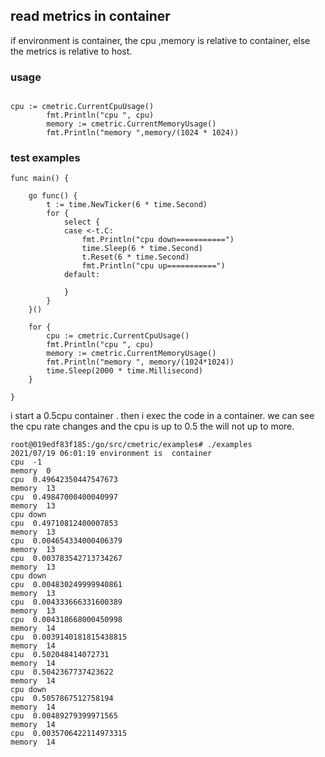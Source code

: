 ## read metrics in container


if environment is container, the cpu ,memory is relative to container,
else  the metrics is relative to host.

### usage

```

cpu := cmetric.CurrentCpuUsage()
		fmt.Println("cpu ", cpu)
		memory := cmetric.CurrentMemoryUsage()
		fmt.Println("memory ",memory/(1024 * 1024))

```

### test examples

```
func main() {

	go func() {
		t := time.NewTicker(6 * time.Second)
		for {
			select {
			case <-t.C:
				fmt.Println("cpu down===========")
				time.Sleep(6 * time.Second)
				t.Reset(6 * time.Second)
				fmt.Println("cpu up===========")
			default:

			}
		}
	}()

	for {
		cpu := cmetric.CurrentCpuUsage()
		fmt.Println("cpu ", cpu)
		memory := cmetric.CurrentMemoryUsage()
		fmt.Println("memory ", memory/(1024*1024))
		time.Sleep(2000 * time.Millisecond)
	}

}

```

i start a 0.5cpu container . then i exec the code in a container. we can see the cpu rate changes and the cpu is up to 0.5 the will not up to more.

```shell
root@019edf83f185:/go/src/cmetric/examples# ./examples 
2021/07/19 06:01:19 environment is  container
cpu  -1
memory  0
cpu  0.49642350447547673
memory  13
cpu  0.49847000400040997
memory  13
cpu down
cpu  0.49710812400007853
memory  13
cpu  0.004654334000406379
memory  13
cpu  0.003783542713734267
memory  13
cpu down
cpu  0.004830249999940861
memory  13
cpu  0.004333666331600389
memory  13
cpu  0.004318668000450998
memory  14
cpu  0.0039140181815438815
memory  14
cpu  0.502048414072731
memory  14
cpu  0.5042367737423622
memory  14
cpu down
cpu  0.5057867512758194
memory  14
cpu  0.00489279399971565
memory  14
cpu  0.0035706422114973315
memory  14

```


